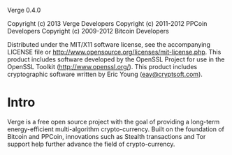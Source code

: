 Verge 0.4.0

Copyright (c) 2013 Verge Developers
Copyright (c) 2011-2012 PPCoin Developers
Copyright (c) 2009-2012 Bitcoin Developers

Distributed under the MIT/X11 software license, see the accompanying LICENSE file or http://www.opensource.org/licenses/mit-license.php.
This product includes software developed by the OpenSSL Project for use in the OpenSSL Toolkit (http://www.openssl.org/).  This product includes cryptographic software written by Eric Young (eay@cryptsoft.com).


# Intro
Verge is a free open source project with the goal of providing a long-term energy-efficient multi-algorithm crypto-currency. Built on the foundation of Bitcoin and PPCoin, innovations such as Stealth transactions and Tor support help further advance the field of crypto-currency.
